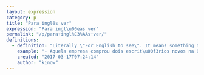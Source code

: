 ```yaml
---
layout: expression
category: p
title: "Para inglês ver"
expression: "Para ingl\u00eas ver"
permalink: "/p/para+ingl%C3%AAs+ver/"
definitions:
  - definition: "Literally \"For English to see\". It means something that is intended only to keep appearances. For example, when a company keeps a department of innovation even though they don't need it, just to keep appearances."
    example: "- Aquela empresa comprou dois escrit\u00f3rios novos na Berrini?\r\n- \u00c9, mas v\u00e3o fechar tudo no ano que vem, voc\u00ea vai ver. \u00c9 s\u00f3 pra Ingl\u00eas ver."
    created: "2017-03-17T07:24:14"
    author: "kinow"
---
```

